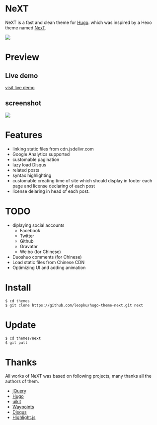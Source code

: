 # NeXT

NeXT is a fast and clean theme for [Hugo](http://gohugo.io/).
 which was inspired by a Hexo theme named [NexT](https://github.com/iissnan/hexo-theme-next).

![](https://img.shields.io/badge/hugo-0.14%2B-brightgreen.svg?style=flat-square)

# Preview

## Live demo

[visit live demo](http://www.himysql.com)

## screenshot

![](https://raw.githubusercontent.com/leopku/hugo-theme-next/master/static/images/tn.png)

# Features
- linking static files from cdn.jsdelivr.com
- Google Analytics supported
- customable pagination
- lazy load Disqus
- related posts
- syntax highlighting
- customable creating time of site which should display in footer each page and license declaring of each post
- license  delaring in head of each post.

# TODO

- diplaying social accounts
  - Facebook
  - Twitter
  - Github
  - Gravatar
  - Weibo (for Chinese)
- Duoshuo comments (for Chinese)
- Load static files from Chinese CDN
- Optimizing UI and adding animation

# Install

```shell
$ cd themes
$ git clone https://github.com/leopku/hugo-theme-next.git next
```

# Update

```shell
$ cd themes/next
$ git pull
```

# Thanks

All works of NeXT was based on following projects, many thanks all the authors of them.

* [jQuery](http://jquery.com)
* [Hugo](http://gohugo.io/)
* [uikit](http://getuikit.com/)
* [Waypoints](http://imakewebthings.com/waypoints/)
* [Disqus](http://disqus.com)
* [Highlight.js](https://highlightjs.org/)
